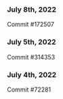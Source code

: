 ### July 8th, 2022

Commit #172507

### July 5th, 2022

Commit #314353


### July 4th, 2022

Commit #72281
